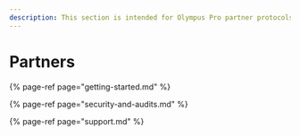 ```yaml
---
description: This section is intended for Olympus Pro partner protocols.
---
```


# Partners

{% page-ref page="getting-started.md" %}

{% page-ref page="security-and-audits.md" %}

{% page-ref page="support.md" %}

## 

